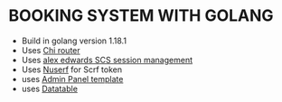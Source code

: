 # BOOKING SYSTEM WITH GOLANG

- Build in golang version 1.18.1
- Uses [Chi router](github.com/go-chi/chi/v5)
- Uses [alex edwards SCS session management](github.com/alexedwards/scs/v2)
- Uses [Nuserf](github.com/justinas/nosurf) for Scrf token
- uses [Admin Panel template](github.com/BootstrapDash/RoyalUI-Free-Bootstrap-Admin-Template) 
- uses [Datatable](https://github.com/fiduswriter/Simple-DataTables) 
